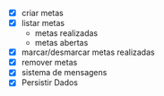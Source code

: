 - [x] criar metas
- [x] listar metas
    - metas realizadas
    - metas abertas
- [x] marcar/desmarcar metas realizadas
- [x] remover metas
- [x] sistema de mensagens
- [x] Persistir Dados